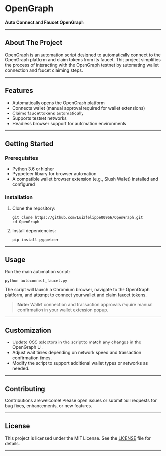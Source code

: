 # OpenGraph

**Auto Connect and Faucet OpenGraph**

---

## About The Project

OpenGraph is an automation script designed to automatically connect to the OpenGraph platform and claim tokens from its faucet. This project simplifies the process of interacting with the OpenGraph testnet by automating wallet connection and faucet claiming steps.

---

## Features

- Automatically opens the OpenGraph platform
- Connects wallet (manual approval required for wallet extensions)
- Claims faucet tokens automatically
- Supports testnet networks
- Headless browser support for automation environments

---

## Getting Started

### Prerequisites

- Python 3.6 or higher
- Pyppeteer library for browser automation
- A compatible wallet browser extension (e.g., Slush Wallet) installed and configured

### Installation

1. Clone the repository:

   ```
   git clone https://github.com/Luizfelippe00966/OpenGraph.git
   cd OpenGraph
   ```

2. Install dependencies:

   ```
   pip install pyppeteer
   ```

---

## Usage

Run the main automation script:

```
python autoconnect_faucet.py
```

The script will launch a Chromium browser, navigate to the OpenGraph platform, and attempt to connect your wallet and claim faucet tokens.

> **Note:** Wallet connection and transaction approvals require manual confirmation in your wallet extension popup.

---

## Customization

- Update CSS selectors in the script to match any changes in the OpenGraph UI.
- Adjust wait times depending on network speed and transaction confirmation times.
- Modify the script to support additional wallet types or networks as needed.

---

## Contributing

Contributions are welcome! Please open issues or submit pull requests for bug fixes, enhancements, or new features.

---

## License

This project is licensed under the MIT License. See the [LICENSE](LICENSE) file for details.

---


